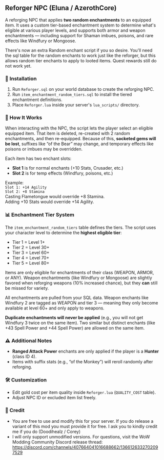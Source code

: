 ## Reforger NPC (Eluna / AzerothCore)

A reforging NPC that applies **two random enchantments** to an equipped item. It uses a custom tier-based enchantment system to determine what's eligible at various player levels, and supports both armor and weapon enchantments — including support for Shaman imbues, poisons, and rare effects like Windfury or Mongoose.

There's now an extra Random enchant script if you so desire. You'll need the sql table for the random enchants to work just like the reforger, but this allows random tier enchants to apply to looted items. Quest rewards still do not work yet.

### 💾 Installation

1. Run `Reforger.sql` on your world database to create the reforging NPC.
2. Run `item_enchantment_random_tiers.sql` to install the tiered enchantment definitions.
3. Place `Reforger.lua` inside your server's `lua_scripts/` directory.

### 🔧 How It Works

When interacting with the NPC, the script lets the player select an eligible equipped item. That item is deleted, re-created with 2 random enchantments, and then re-equipped. Because of this, **socketed gems will be lost**, suffixes like “of the Bear” may change, and temporary effects like poisons or imbues may be overridden.

Each item has two enchant slots:
- **Slot 1** is for normal enchants (+10 Stats, Crusader, etc.)
- **Slot 2** is for temp effects (Windfury, poisons, etc.)

Example:  
`Slot 1: +14 Agility`  
`Slot 2: +8 Stamina`  
Casting Flametongue would override +8 Stamina.  
Adding +10 Stats would override +14 Agility.

### 📊 Enchantment Tier System

The `item_enchantment_random_tiers` table defines the tiers. The script uses your character level to determine the **highest eligible tier**:
- Tier 1 = Level 1+
- Tier 2 = Level 30+
- Tier 3 = Level 60+
- Tier 4 = Level 70+
- Tier 5 = Level 80+

Items are only eligible for enchantments of their class (WEAPON, ARMOR, or ANY). Weapon enchantments (like Windfury or Mongoose) are slightly favored when reforging weapons (10% increased chance), but they **can** still be missed for variety.

All enchantments are pulled from your SQL data. Weapon enchants like Windfury 2 are tagged as WEAPON and tier 3 — meaning they only become available at level 60+ and only apply to weapons.

**Duplicate enchantments will never be applied** (e.g., you will not get Windfury 3 twice on the same item). Two similar but distinct enchants (like +43 Spell Power and +44 Spell Power) are allowed on the same item.

### ⚠️ Additional Notes

- **Ranged Attack Power** enchants are only applied if the player is a **Hunter** (class ID 4).
- Items with suffix stats (e.g., “of the Monkey”) will reroll randomly after reforging.

### 🛠 Customization

- Edit gold cost per item quality inside `Reforger.lua` (`QUALITY_COST` table).
- Adjust NPC ID or excluded item list freely.

### 🧾 Credit

- You are free to use and modify this for your server. If you do release a variant of this mod you must provide it for free. I ask you to kindly credit me if you do (Doodihealz / Corey) 
- I will only support unmodified versions. For questions, visit the WoW Modding Community Discord release thread: https://discord.com/channels/407664041016688662/1366126332702097529
